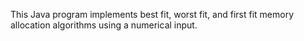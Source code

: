 This Java program implements best fit, worst fit, and first fit memory allocation algorithms 
using a numerical input.
